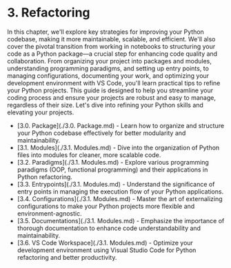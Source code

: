 # 3. Refactoring

In this chapter, we'll explore key strategies for improving your Python codebase, making it more maintainable, scalable, and efficient. We'll also cover the pivotal transition from working in notebooks to structuring your code as a Python package—a crucial step for enhancing code quality and collaboration. From organizing your project into packages and modules, understanding programming paradigms, and setting up entry points, to managing configurations, documenting your work, and optimizing your development environment with VS Code, you'll learn practical tips to refine your Python projects. This guide is designed to help you streamline your coding process and ensure your projects are robust and easy to manage, regardless of their size. Let's dive into refining your Python skills and elevating your projects.

- [3.0. Package](./3.0. Package.md) - Learn how to organize and structure your Python codebase effectively for better modularity and maintainability.
- [3.1. Modules](./3.1. Modules.md) - Dive into the organization of Python files into modules for cleaner, more scalable code.
- [3.2. Paradigms](./3.1. Modules.md) - Explore various programming paradigms (OOP, functional programming) and their applications in Python refactoring.
- [3.3. Entrypoints](./3.1. Modules.md) - Understand the significance of entry points in managing the execution flow of your Python applications.
- [3.4. Configurations](./3.1. Modules.md) - Master the art of externalizing configurations to make your Python projects more flexible and environment-agnostic.
- [3.5. Documentations](./3.1. Modules.md) - Emphasize the importance of thorough documentation to enhance code understandability and maintainability.
- [3.6. VS Code Workspace](./3.1. Modules.md) - Optimize your development environment using Visual Studio Code for Python refactoring and better productivity.